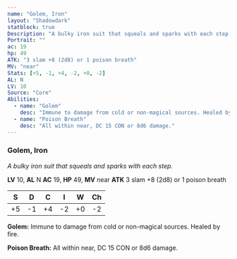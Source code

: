 ```yaml
---
name: "Golem, Iron"
layout: "Shadowdark"
statblock: true
Description: "A bulky iron suit that squeals and sparks with each step."
Portrait: ""
ac: 19
hp: 49
ATK: "3 slam +8 (2d8) or 1 poison breath"
MV: "near"
Stats: [+5, -1, +4, -2, +0, -2]
AL: N
LV: 10
Source: "Core"
Abilities:
  - name: "Golem"
    desc: "Immune to damage from cold or non-magical sources. Healed by fire."
  - name: "Poison Breath"
    desc: "All within near, DC 15 CON or 8d6 damage."
---
```


### Golem, Iron

_A bulky iron suit that squeals and sparks with each step._

**LV** 10, **AL** N
**AC** 19, **HP** 49, **MV** near
**ATK** 3 slam +8 (2d8) or 1 poison breath

|  S  |  D  |  C  |  I  |  W  |  Ch  |
|:---:|:---:|:---:|:---:|:---:|:----:|
| +5 | -1 | +4 | -2 | +0 | -2 |

**Golem:** Immune to damage from cold or non-magical sources. Healed by fire.

**Poison Breath:** All within near, DC 15 CON or 8d6 damage.

